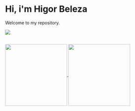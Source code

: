 # Hi, i'm Higor Beleza 

Welcome to my repository.

<p>
  <a href="https://skillicons.dev">
    <img src="https://skillicons.dev/icons?i=java,spring,mysql,angular,linux,docker" />
  </a>
</p>

<br />

<a href="https://github.com/hgbeleza/github-readme-stats">
  <img height=200 align="center" src="https://github-readme-stats.vercel.app/api?username=hgbeleza&show_icons=true&theme=tokyonight" />
</a>
<a href="https://github.com/hgbeleza/convoychat">
  <img height=200 align="center" src="https://github-readme-stats.vercel.app/api/top-langs?username=hgbeleza&layout=compact&langs_count=8&card_width=320&theme=tokyonight" />
</a>
